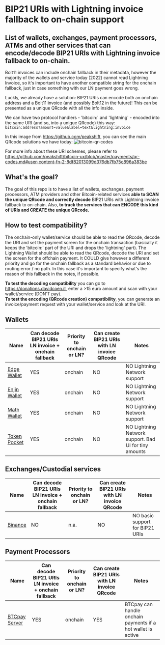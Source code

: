 # BIP21 URIs with Lightning invoice fallback to on-chain support
## List of wallets, exchanges, payment processors, ATMs and other services that can encode/decode BIP21 URIs with Lightning invoice fallback to on-chain.

Bolt11 invoices can include onchain fallback in their metadata, however the majority of the wallets and service today (2022) cannot read Lightning Invoice, so it's important to have another compatible string for the onchain fallback, just in case something with our LN payment goes wrong.

Luckly, we already have a solution: BIP21 URIs can encode both an onchain address and a Bolt11 invoice (and possibly Bolt12 in the future)!
This can be presented as a unique QRcode with all the info inside.

We can have two protocol handlers - 'bitcoin:' and 'lightning' - encoded into the same URI (and so, into a unique QRcode) this way:
<br> `bitcoin:address?amount=value&label=text&lightning:invoice`

In this image from https://github.com/peakshift, you can see the main QRcode solutions we have today:
![bitcoin-qr-codes](https://user-images.githubusercontent.com/38695835/158013267-5486f8ae-3674-4dfe-a629-bbe1dcad72ec.svg)

For more info about these URI schemes, please refer to https://github.com/peakshift/bitcoin-ux/blob/master/payments/qr-codes.md#user-content-fn-2-8df82013099d376db7fb75c896a383be

## What's the goal?
The goal of this repo is to have a list of wallets, exchanges, payment processors, ATM providers and other Bitcoin-related services <b>able to SCAN the unique QRcode and correctly decode</b> BIP21 URIs with Lightning invoice fallback to on-chain. Also, <b>to track the services that can ENCODE this kind of URIs and CREATE the unique QRcode.</b>

## How to test compatibility?
The onchain-only wallet/service should be able to read the QRcode, decode the URI and set the payment screen for the onchain transaction (basically it keeps the 'bitcoin:' part of the URI and drops the 'lightning' part).
The Lightning Wallet should be able to read the QRcode, decode the URI and set the screen for the offchain payment. It COULD give however a different priority and go for the onchain fallback as a standard behavior or due to routing error / no path. In this case it's important to specify what's the reason of this fallback in the notes, if possible.

<b>To test the decoding compatibility</b> you can go to https://donations.davidcoen.it, enter a >15 euro amount and scan with your wallet/service (DON'T pay). <br>
 <b>To test the encoding (QRcode creation) compatibility</b>, you can generate an invoice/payment request with your wallet/service and look at the URI.

## Wallets

 Name | Can decode BIP21 URIs LN invoice + onchain fallback | Priority to onchain or LN? | Can create BIP21 URIs with LN invoice QRcode | Notes |
 ------------ | ------------- | ------------- | ------------ | ------------- | 
[Edge Wallet](https://edge.app) | YES | onchain | NO | NO Lightning Network support
[Enjin Wallet](https://enjin.io/products/wallet) | YES | onchain | NO | NO Lightning Network support
[Math Wallet](https://mathwallet.org/en-us/) | YES | onchain | NO | NO Lightning Network support
[Token Pocket](https://www.tokenpocket.pro/en/developer) | YES | onchain | NO | NO Lightning Network support. Bad UI for tiny amounts



## Exchanges/Custodial services

 Name | Can decode BIP21 URIs LN invoice + onchain fallback | Priority to onchain or LN? | Can create BIP21 URIs with LN invoice QRcode | Notes |
 ------------ | ------------- | ------------- | ------------ | ------------- | 
[Binance](https://www.binance.com/it) | NO | n.a. | NO | NO basic support for BIP21 URIs


## Payment Processors

 Name | Can decode BIP21 URIs LN invoice + onchain fallback | Priority to onchain or LN? | Can create BIP21 URIs with LN invoice QRcode | Notes |
 ------------ | ------------- | ------------- | ------------ | ------------- | 
[BTCpay Server](https://btcpayserver.org/) | YES | onchain | YES | BTCpay can handle onchain payments if a hot wallet is active
